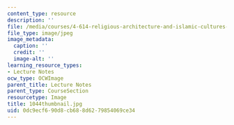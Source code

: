 ```yaml
---
content_type: resource
description: ''
file: /media/courses/4-614-religious-architecture-and-islamic-cultures-fall-2002/0dc9ecf690d8cb688d6279854069ce34_1044thumbnail.jpg
file_type: image/jpeg
image_metadata:
  caption: ''
  credit: ''
  image-alt: ''
learning_resource_types:
- Lecture Notes
ocw_type: OCWImage
parent_title: Lecture Notes
parent_type: CourseSection
resourcetype: Image
title: 1044thumbnail.jpg
uid: 0dc9ecf6-90d8-cb68-8d62-79854069ce34
---
```

